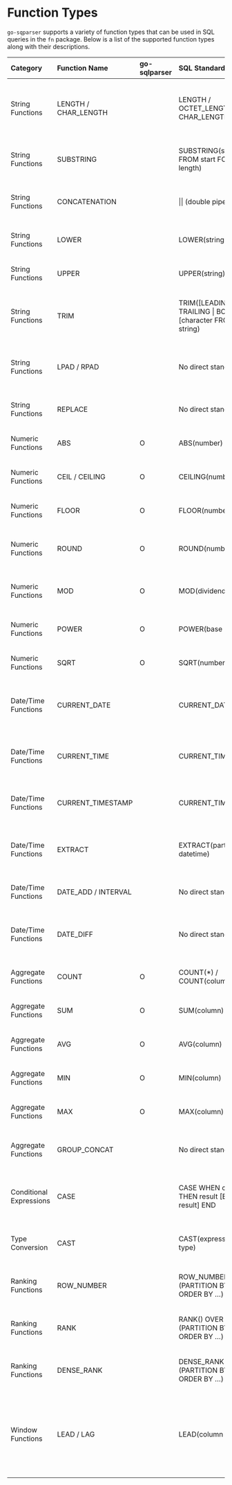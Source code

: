 # Function Types

`go-sqparser` supports a variety of function types that can be used in SQL queries in the `fn` package. Below is a list of the supported function types along with their descriptions.

<table>
<colgroup>
<col style="width: 5%" />
<col style="width: 5%" />
<col style="width: 5%" />
<col style="width: 5%" />
<col style="width: 5%" />
<col style="width: 5%" />
<col style="width: 5%" />
<col style="width: 5%" />
<col style="width: 5%" />
<col style="width: 5%" />
<col style="width: 5%" />
<col style="width: 5%" />
<col style="width: 5%" />
<col style="width: 5%" />
<col style="width: 5%" />
<col style="width: 5%" />
<col style="width: 5%" />
<col style="width: 5%" />
</colgroup>
<thead>
<tr>
<th style="text-align: left;">Category</th>
<th style="text-align: left;">Function Name</th>
<th style="text-align: left;">go-sqlparser</th>
<th style="text-align: left;">SQL Standard</th>
<th style="text-align: left;">Oracle</th>
<th style="text-align: left;">MySQL</th>
<th style="text-align: left;">PostgreSQL</th>
<th style="text-align: left;">SQL Server</th>
<th style="text-align: left;">Notes</th>
<th style="text-align: left;"></th>
<th style="text-align: left;"></th>
<th style="text-align: left;"></th>
<th style="text-align: left;"></th>
<th style="text-align: left;"></th>
<th style="text-align: left;"></th>
<th style="text-align: left;"></th>
<th style="text-align: left;"></th>
<th style="text-align: left;"></th>
</tr>
</thead>
<tbody>
<tr>
<td style="text-align: left;"><p>String Functions</p></td>
<td style="text-align: left;"><p>LENGTH / CHAR_LENGTH</p></td>
<td style="text-align: left;"></td>
<td style="text-align: left;"><p>LENGTH / OCTET_LENGTH / CHAR_LENGTH</p></td>
<td style="text-align: left;"><p>LENGTH</p></td>
<td style="text-align: left;"><p>LENGTH / CHAR_LENGTH</p></td>
<td style="text-align: left;"><p>LENGTH / CHAR_LENGTH</p></td>
<td style="text-align: left;"><p>LEN / DATALENGTH</p></td>
<td style="text-align: left;"><p>LEN for characters</p></td>
<td style="text-align: left;"><p>DATALENGTH for bytes. CHAR_LENGTH is generally for characters.</p></td>
<td style="text-align: left;"></td>
<td style="text-align: left;"></td>
<td style="text-align: left;"></td>
<td style="text-align: left;"></td>
<td style="text-align: left;"></td>
<td style="text-align: left;"></td>
<td style="text-align: left;"></td>
<td style="text-align: left;"></td>
</tr>
<tr>
<td style="text-align: left;"><p>String Functions</p></td>
<td style="text-align: left;"><p>SUBSTRING</p></td>
<td style="text-align: left;"></td>
<td style="text-align: left;"><p>SUBSTRING(string FROM start FOR length)</p></td>
<td style="text-align: left;"><p>SUBSTR(string</p></td>
<td style="text-align: left;"><p>start</p></td>
<td style="text-align: left;"><p>length)</p></td>
<td style="text-align: left;"><p>SUBSTRING(string</p></td>
<td style="text-align: left;"><p>start</p></td>
<td style="text-align: left;"><p>length)</p></td>
<td style="text-align: left;"><p>SUBSTRING(string FROM start FOR length)</p></td>
<td style="text-align: left;"><p>SUBSTRING(string</p></td>
<td style="text-align: left;"><p>start</p></td>
<td style="text-align: left;"><p>length)</p></td>
<td style="text-align: left;"><p>Syntax varies slightly.</p></td>
<td style="text-align: left;"></td>
<td style="text-align: left;"></td>
<td style="text-align: left;"></td>
</tr>
<tr>
<td style="text-align: left;"><p>String Functions</p></td>
<td style="text-align: left;"><p>CONCATENATION</p></td>
<td style="text-align: left;"></td>
<td style="text-align: left;"><p>|| (double pipe)</p></td>
<td style="text-align: left;"><p>|| (double pipe) / CONCAT(string1</p></td>
<td style="text-align: left;"><p>string2)</p></td>
<td style="text-align: left;"><p>CONCAT(string1</p></td>
<td style="text-align: left;"><p>string2</p></td>
<td style="text-align: left;"><p>…​)</p></td>
<td style="text-align: left;"><p>|| (double pipe) / CONCAT(string1</p></td>
<td style="text-align: left;"><p>string2)</p></td>
<td style="text-align: left;"><p>+ (plus sign) / CONCAT(string1</p></td>
<td style="text-align: left;"><p>string2</p></td>
<td style="text-align: left;"><p>…​)</p></td>
<td style="text-align: left;"><p>CONCAT is an alternative</p></td>
<td style="text-align: left;"><p>+ is common.</p></td>
<td style="text-align: left;"></td>
<td style="text-align: left;"></td>
</tr>
<tr>
<td style="text-align: left;"><p>String Functions</p></td>
<td style="text-align: left;"><p>LOWER</p></td>
<td style="text-align: left;"></td>
<td style="text-align: left;"><p>LOWER(string)</p></td>
<td style="text-align: left;"><p>LOWER(string)</p></td>
<td style="text-align: left;"><p>LOWER(string)</p></td>
<td style="text-align: left;"><p>LOWER(string)</p></td>
<td style="text-align: left;"><p>LOWER(string)</p></td>
<td style="text-align: left;"></td>
<td style="text-align: left;"></td>
<td style="text-align: left;"></td>
<td style="text-align: left;"></td>
<td style="text-align: left;"></td>
<td style="text-align: left;"></td>
<td style="text-align: left;"></td>
<td style="text-align: left;"></td>
<td style="text-align: left;"></td>
<td style="text-align: left;"></td>
</tr>
<tr>
<td style="text-align: left;"><p>String Functions</p></td>
<td style="text-align: left;"><p>UPPER</p></td>
<td style="text-align: left;"></td>
<td style="text-align: left;"><p>UPPER(string)</p></td>
<td style="text-align: left;"><p>UPPER(string)</p></td>
<td style="text-align: left;"><p>UPPER(string)</p></td>
<td style="text-align: left;"><p>UPPER(string)</p></td>
<td style="text-align: left;"><p>UPPER(string)</p></td>
<td style="text-align: left;"></td>
<td style="text-align: left;"></td>
<td style="text-align: left;"></td>
<td style="text-align: left;"></td>
<td style="text-align: left;"></td>
<td style="text-align: left;"></td>
<td style="text-align: left;"></td>
<td style="text-align: left;"></td>
<td style="text-align: left;"></td>
<td style="text-align: left;"></td>
</tr>
<tr>
<td style="text-align: left;"><p>String Functions</p></td>
<td style="text-align: left;"><p>TRIM</p></td>
<td style="text-align: left;"></td>
<td style="text-align: left;"><p>TRIM([LEADING | TRAILING | BOTH] [character FROM] string)</p></td>
<td style="text-align: left;"><p>TRIM([character FROM] string)</p></td>
<td style="text-align: left;"><p>TRIM([BOTH | LEADING | TRAILING] [character FROM] string)</p></td>
<td style="text-align: left;"><p>TRIM([LEADING | TRAILING | BOTH] [character FROM] string)</p></td>
<td style="text-align: left;"><p>TRIM([character FROM] string) / LTRIM / RTRIM</p></td>
<td style="text-align: left;"><p>Syntax variations for specifying character and position. LTRIM/RTRIM are common.</p></td>
<td style="text-align: left;"></td>
<td style="text-align: left;"></td>
<td style="text-align: left;"></td>
<td style="text-align: left;"></td>
<td style="text-align: left;"></td>
<td style="text-align: left;"></td>
<td style="text-align: left;"></td>
<td style="text-align: left;"></td>
<td style="text-align: left;"></td>
</tr>
<tr>
<td style="text-align: left;"><p>String Functions</p></td>
<td style="text-align: left;"><p>LPAD / RPAD</p></td>
<td style="text-align: left;"></td>
<td style="text-align: left;"><p>No direct standard</p></td>
<td style="text-align: left;"><p>LPAD(string</p></td>
<td style="text-align: left;"><p>length</p></td>
<td style="text-align: left;"><p>pad_string)</p></td>
<td style="text-align: left;"><p>LPAD(string</p></td>
<td style="text-align: left;"><p>length</p></td>
<td style="text-align: left;"><p>pad_string)</p></td>
<td style="text-align: left;"><p>LPAD(string</p></td>
<td style="text-align: left;"><p>length</p></td>
<td style="text-align: left;"><p>pad_string)</p></td>
<td style="text-align: left;"><p>No direct equivalent (can be simulated)</p></td>
<td style="text-align: left;"><p>Commonly used for padding strings.</p></td>
<td style="text-align: left;"></td>
<td style="text-align: left;"></td>
<td style="text-align: left;"></td>
</tr>
<tr>
<td style="text-align: left;"><p>String Functions</p></td>
<td style="text-align: left;"><p>REPLACE</p></td>
<td style="text-align: left;"></td>
<td style="text-align: left;"><p>No direct standard</p></td>
<td style="text-align: left;"><p>REPLACE(string</p></td>
<td style="text-align: left;"><p>search</p></td>
<td style="text-align: left;"><p>replace)</p></td>
<td style="text-align: left;"><p>REPLACE(string</p></td>
<td style="text-align: left;"><p>search</p></td>
<td style="text-align: left;"><p>replace)</p></td>
<td style="text-align: left;"><p>REPLACE(string</p></td>
<td style="text-align: left;"><p>search</p></td>
<td style="text-align: left;"><p>replace)</p></td>
<td style="text-align: left;"><p>REPLACE(string</p></td>
<td style="text-align: left;"><p>search</p></td>
<td style="text-align: left;"><p>replace)</p></td>
<td style="text-align: left;"></td>
<td style="text-align: left;"></td>
</tr>
<tr>
<td style="text-align: left;"><p>Numeric Functions</p></td>
<td style="text-align: left;"><p>ABS</p></td>
<td style="text-align: left;"><p>O</p></td>
<td style="text-align: left;"><p>ABS(number)</p></td>
<td style="text-align: left;"><p>ABS(number)</p></td>
<td style="text-align: left;"><p>ABS(number)</p></td>
<td style="text-align: left;"><p>ABS(number)</p></td>
<td style="text-align: left;"><p>ABS(number)</p></td>
<td style="text-align: left;"><p>Absolute value.</p></td>
<td style="text-align: left;"></td>
<td style="text-align: left;"></td>
<td style="text-align: left;"></td>
<td style="text-align: left;"></td>
<td style="text-align: left;"></td>
<td style="text-align: left;"></td>
<td style="text-align: left;"></td>
<td style="text-align: left;"></td>
<td style="text-align: left;"></td>
</tr>
<tr>
<td style="text-align: left;"><p>Numeric Functions</p></td>
<td style="text-align: left;"><p>CEIL / CEILING</p></td>
<td style="text-align: left;"><p>O</p></td>
<td style="text-align: left;"><p>CEILING(number)</p></td>
<td style="text-align: left;"><p>CEIL(number)</p></td>
<td style="text-align: left;"><p>CEIL(number)</p></td>
<td style="text-align: left;"><p>CEIL(number)</p></td>
<td style="text-align: left;"><p>CEILING(number)</p></td>
<td style="text-align: left;"><p>Rounds up to the nearest integer.</p></td>
<td style="text-align: left;"></td>
<td style="text-align: left;"></td>
<td style="text-align: left;"></td>
<td style="text-align: left;"></td>
<td style="text-align: left;"></td>
<td style="text-align: left;"></td>
<td style="text-align: left;"></td>
<td style="text-align: left;"></td>
<td style="text-align: left;"></td>
</tr>
<tr>
<td style="text-align: left;"><p>Numeric Functions</p></td>
<td style="text-align: left;"><p>FLOOR</p></td>
<td style="text-align: left;"><p>O</p></td>
<td style="text-align: left;"><p>FLOOR(number)</p></td>
<td style="text-align: left;"><p>FLOOR(number)</p></td>
<td style="text-align: left;"><p>FLOOR(number)</p></td>
<td style="text-align: left;"><p>FLOOR(number)</p></td>
<td style="text-align: left;"><p>FLOOR(number)</p></td>
<td style="text-align: left;"><p>Rounds down to the nearest integer.</p></td>
<td style="text-align: left;"></td>
<td style="text-align: left;"></td>
<td style="text-align: left;"></td>
<td style="text-align: left;"></td>
<td style="text-align: left;"></td>
<td style="text-align: left;"></td>
<td style="text-align: left;"></td>
<td style="text-align: left;"></td>
<td style="text-align: left;"></td>
</tr>
<tr>
<td style="text-align: left;"><p>Numeric Functions</p></td>
<td style="text-align: left;"><p>ROUND</p></td>
<td style="text-align: left;"><p>O</p></td>
<td style="text-align: left;"><p>ROUND(number</p></td>
<td style="text-align: left;"><p>decimal_places)</p></td>
<td style="text-align: left;"><p>ROUND(number</p></td>
<td style="text-align: left;"><p>decimal_places)</p></td>
<td style="text-align: left;"><p>ROUND(number</p></td>
<td style="text-align: left;"><p>decimal_places)</p></td>
<td style="text-align: left;"><p>ROUND(number</p></td>
<td style="text-align: left;"><p>decimal_places)</p></td>
<td style="text-align: left;"><p>ROUND(number</p></td>
<td style="text-align: left;"><p>decimal_places)</p></td>
<td style="text-align: left;"><p>Rounds to specified decimal places.</p></td>
<td style="text-align: left;"></td>
<td style="text-align: left;"></td>
<td style="text-align: left;"></td>
<td style="text-align: left;"></td>
</tr>
<tr>
<td style="text-align: left;"><p>Numeric Functions</p></td>
<td style="text-align: left;"><p>MOD</p></td>
<td style="text-align: left;"><p>O</p></td>
<td style="text-align: left;"><p>MOD(dividend</p></td>
<td style="text-align: left;"><p>divisor)</p></td>
<td style="text-align: left;"><p>MOD(dividend</p></td>
<td style="text-align: left;"><p>divisor)</p></td>
<td style="text-align: left;"><p>MOD(dividend</p></td>
<td style="text-align: left;"><p>divisor)</p></td>
<td style="text-align: left;"><p>MOD(dividend</p></td>
<td style="text-align: left;"><p>divisor)</p></td>
<td style="text-align: left;"><p>% (modulo operator)</p></td>
<td style="text-align: left;"><p>Modulo operation (remainder).</p></td>
<td style="text-align: left;"></td>
<td style="text-align: left;"></td>
<td style="text-align: left;"></td>
<td style="text-align: left;"></td>
<td style="text-align: left;"></td>
</tr>
<tr>
<td style="text-align: left;"><p>Numeric Functions</p></td>
<td style="text-align: left;"><p>POWER</p></td>
<td style="text-align: left;"><p>O</p></td>
<td style="text-align: left;"><p>POWER(base</p></td>
<td style="text-align: left;"><p>exponent)</p></td>
<td style="text-align: left;"><p>POWER(base</p></td>
<td style="text-align: left;"><p>exponent)</p></td>
<td style="text-align: left;"><p>POW(base</p></td>
<td style="text-align: left;"><p>exponent) / POWER(base</p></td>
<td style="text-align: left;"><p>exponent)</p></td>
<td style="text-align: left;"><p>POWER(base</p></td>
<td style="text-align: left;"><p>exponent)</p></td>
<td style="text-align: left;"><p>POWER(base</p></td>
<td style="text-align: left;"><p>exponent)</p></td>
<td style="text-align: left;"></td>
<td style="text-align: left;"></td>
<td style="text-align: left;"></td>
<td style="text-align: left;"></td>
</tr>
<tr>
<td style="text-align: left;"><p>Numeric Functions</p></td>
<td style="text-align: left;"><p>SQRT</p></td>
<td style="text-align: left;"><p>O</p></td>
<td style="text-align: left;"><p>SQRT(number)</p></td>
<td style="text-align: left;"><p>SQRT(number)</p></td>
<td style="text-align: left;"><p>SQRT(number)</p></td>
<td style="text-align: left;"><p>SQRT(number)</p></td>
<td style="text-align: left;"><p>SQRT(number)</p></td>
<td style="text-align: left;"><p>Square root.</p></td>
<td style="text-align: left;"></td>
<td style="text-align: left;"></td>
<td style="text-align: left;"></td>
<td style="text-align: left;"></td>
<td style="text-align: left;"></td>
<td style="text-align: left;"></td>
<td style="text-align: left;"></td>
<td style="text-align: left;"></td>
<td style="text-align: left;"></td>
</tr>
<tr>
<td style="text-align: left;"><p>Date/Time Functions</p></td>
<td style="text-align: left;"><p>CURRENT_DATE</p></td>
<td style="text-align: left;"></td>
<td style="text-align: left;"><p>CURRENT_DATE</p></td>
<td style="text-align: left;"><p>SYSDATE (date + time)</p></td>
<td style="text-align: left;"><p>CURDATE()</p></td>
<td style="text-align: left;"><p>CURRENT_DATE</p></td>
<td style="text-align: left;"><p>GETDATE() (date + time) / CURRENT_TIMESTAMP</p></td>
<td style="text-align: left;"><p>Returns current date. SYSDATE/GETDATE() in Oracle/SQL Server include time.</p></td>
<td style="text-align: left;"></td>
<td style="text-align: left;"></td>
<td style="text-align: left;"></td>
<td style="text-align: left;"></td>
<td style="text-align: left;"></td>
<td style="text-align: left;"></td>
<td style="text-align: left;"></td>
<td style="text-align: left;"></td>
<td style="text-align: left;"></td>
</tr>
<tr>
<td style="text-align: left;"><p>Date/Time Functions</p></td>
<td style="text-align: left;"><p>CURRENT_TIME</p></td>
<td style="text-align: left;"></td>
<td style="text-align: left;"><p>CURRENT_TIME</p></td>
<td style="text-align: left;"><p>SYSDATE (date + time)</p></td>
<td style="text-align: left;"><p>CURTIME()</p></td>
<td style="text-align: left;"><p>CURRENT_TIME</p></td>
<td style="text-align: left;"><p>GETDATE() (date + time) / CURRENT_TIMESTAMP</p></td>
<td style="text-align: left;"><p>Returns current time. SYSDATE/GETDATE() in Oracle/SQL Server include date.</p></td>
<td style="text-align: left;"></td>
<td style="text-align: left;"></td>
<td style="text-align: left;"></td>
<td style="text-align: left;"></td>
<td style="text-align: left;"></td>
<td style="text-align: left;"></td>
<td style="text-align: left;"></td>
<td style="text-align: left;"></td>
<td style="text-align: left;"></td>
</tr>
<tr>
<td style="text-align: left;"><p>Date/Time Functions</p></td>
<td style="text-align: left;"><p>CURRENT_TIMESTAMP</p></td>
<td style="text-align: left;"></td>
<td style="text-align: left;"><p>CURRENT_TIMESTAMP</p></td>
<td style="text-align: left;"><p>SYSTIMESTAMP / LOCALTIMESTAMP</p></td>
<td style="text-align: left;"><p>NOW() / CURRENT_TIMESTAMP</p></td>
<td style="text-align: left;"><p>NOW() / CURRENT_TIMESTAMP</p></td>
<td style="text-align: left;"><p>GETDATE() / SYSDATETIME() / CURRENT_TIMESTAMP</p></td>
<td style="text-align: left;"><p>Returns current date and time. SYSDATETIME() for higher precision.</p></td>
<td style="text-align: left;"></td>
<td style="text-align: left;"></td>
<td style="text-align: left;"></td>
<td style="text-align: left;"></td>
<td style="text-align: left;"></td>
<td style="text-align: left;"></td>
<td style="text-align: left;"></td>
<td style="text-align: left;"></td>
<td style="text-align: left;"></td>
</tr>
<tr>
<td style="text-align: left;"><p>Date/Time Functions</p></td>
<td style="text-align: left;"><p>EXTRACT</p></td>
<td style="text-align: left;"></td>
<td style="text-align: left;"><p>EXTRACT(part FROM datetime)</p></td>
<td style="text-align: left;"><p>EXTRACT(part FROM datetime)</p></td>
<td style="text-align: left;"><p>EXTRACT(part FROM datetime) / YEAR()</p></td>
<td style="text-align: left;"><p>MONTH()</p></td>
<td style="text-align: left;"><p>DAY()</p></td>
<td style="text-align: left;"><p>etc.</p></td>
<td style="text-align: left;"><p>EXTRACT(part FROM datetime)</p></td>
<td style="text-align: left;"><p>DATEPART(part</p></td>
<td style="text-align: left;"><p>date) / YEAR()</p></td>
<td style="text-align: left;"><p>MONTH()</p></td>
<td style="text-align: left;"><p>DAY()</p></td>
<td style="text-align: left;"><p>etc.</p></td>
<td style="text-align: left;"><p>Used to extract parts like year</p></td>
<td style="text-align: left;"><p>month</p></td>
<td style="text-align: left;"><p>day.</p></td>
</tr>
<tr>
<td style="text-align: left;"><p>Date/Time Functions</p></td>
<td style="text-align: left;"><p>DATE_ADD / INTERVAL</p></td>
<td style="text-align: left;"></td>
<td style="text-align: left;"><p>No direct standard</p></td>
<td style="text-align: left;"><p>DATE_ADD (using INTERVAL syntax)</p></td>
<td style="text-align: left;"><p>DATE_ADD(date</p></td>
<td style="text-align: left;"><p>INTERVAL value unit)</p></td>
<td style="text-align: left;"><p>date + INTERVAL value unit</p></td>
<td style="text-align: left;"><p>DATEADD(unit</p></td>
<td style="text-align: left;"><p>value</p></td>
<td style="text-align: left;"><p>date)</p></td>
<td style="text-align: left;"><p>Adds/subtracts time intervals.</p></td>
<td style="text-align: left;"></td>
<td style="text-align: left;"></td>
<td style="text-align: left;"></td>
<td style="text-align: left;"></td>
<td style="text-align: left;"></td>
<td style="text-align: left;"></td>
</tr>
<tr>
<td style="text-align: left;"><p>Date/Time Functions</p></td>
<td style="text-align: left;"><p>DATE_DIFF</p></td>
<td style="text-align: left;"></td>
<td style="text-align: left;"><p>No direct standard</p></td>
<td style="text-align: left;"><p>DATE_DIFF (using specific functions like MONTHS_BETWEEN)</p></td>
<td style="text-align: left;"><p>DATEDIFF(expr1</p></td>
<td style="text-align: left;"><p>expr2)</p></td>
<td style="text-align: left;"><p>AGE(timestamp1</p></td>
<td style="text-align: left;"><p>timestamp2)</p></td>
<td style="text-align: left;"><p>DATEDIFF(unit</p></td>
<td style="text-align: left;"><p>startdate</p></td>
<td style="text-align: left;"><p>enddate)</p></td>
<td style="text-align: left;"><p>Calculates difference between dates.</p></td>
<td style="text-align: left;"></td>
<td style="text-align: left;"></td>
<td style="text-align: left;"></td>
<td style="text-align: left;"></td>
<td style="text-align: left;"></td>
</tr>
<tr>
<td style="text-align: left;"><p>Aggregate Functions</p></td>
<td style="text-align: left;"><p>COUNT</p></td>
<td style="text-align: left;"><p>O</p></td>
<td style="text-align: left;"><p>COUNT(*) / COUNT(column)</p></td>
<td style="text-align: left;"><p>COUNT(*) / COUNT(column)</p></td>
<td style="text-align: left;"><p>COUNT(*) / COUNT(column)</p></td>
<td style="text-align: left;"><p>COUNT(*) / COUNT(column)</p></td>
<td style="text-align: left;"><p>COUNT(*) / COUNT(column)</p></td>
<td style="text-align: left;"><p>Counts rows or non-NULL values.</p></td>
<td style="text-align: left;"></td>
<td style="text-align: left;"></td>
<td style="text-align: left;"></td>
<td style="text-align: left;"></td>
<td style="text-align: left;"></td>
<td style="text-align: left;"></td>
<td style="text-align: left;"></td>
<td style="text-align: left;"></td>
<td style="text-align: left;"></td>
</tr>
<tr>
<td style="text-align: left;"><p>Aggregate Functions</p></td>
<td style="text-align: left;"><p>SUM</p></td>
<td style="text-align: left;"><p>O</p></td>
<td style="text-align: left;"><p>SUM(column)</p></td>
<td style="text-align: left;"><p>SUM(column)</p></td>
<td style="text-align: left;"><p>SUM(column)</p></td>
<td style="text-align: left;"><p>SUM(column)</p></td>
<td style="text-align: left;"><p>SUM(column)</p></td>
<td style="text-align: left;"><p>Calculates sum of values.</p></td>
<td style="text-align: left;"></td>
<td style="text-align: left;"></td>
<td style="text-align: left;"></td>
<td style="text-align: left;"></td>
<td style="text-align: left;"></td>
<td style="text-align: left;"></td>
<td style="text-align: left;"></td>
<td style="text-align: left;"></td>
<td style="text-align: left;"></td>
</tr>
<tr>
<td style="text-align: left;"><p>Aggregate Functions</p></td>
<td style="text-align: left;"><p>AVG</p></td>
<td style="text-align: left;"><p>O</p></td>
<td style="text-align: left;"><p>AVG(column)</p></td>
<td style="text-align: left;"><p>AVG(column)</p></td>
<td style="text-align: left;"><p>AVG(column)</p></td>
<td style="text-align: left;"><p>AVG(column)</p></td>
<td style="text-align: left;"><p>AVG(column)</p></td>
<td style="text-align: left;"><p>Calculates average of values.</p></td>
<td style="text-align: left;"></td>
<td style="text-align: left;"></td>
<td style="text-align: left;"></td>
<td style="text-align: left;"></td>
<td style="text-align: left;"></td>
<td style="text-align: left;"></td>
<td style="text-align: left;"></td>
<td style="text-align: left;"></td>
<td style="text-align: left;"></td>
</tr>
<tr>
<td style="text-align: left;"><p>Aggregate Functions</p></td>
<td style="text-align: left;"><p>MIN</p></td>
<td style="text-align: left;"><p>O</p></td>
<td style="text-align: left;"><p>MIN(column)</p></td>
<td style="text-align: left;"><p>MIN(column)</p></td>
<td style="text-align: left;"><p>MIN(column)</p></td>
<td style="text-align: left;"><p>MIN(column)</p></td>
<td style="text-align: left;"><p>MIN(column)</p></td>
<td style="text-align: left;"><p>Finds minimum value.</p></td>
<td style="text-align: left;"></td>
<td style="text-align: left;"></td>
<td style="text-align: left;"></td>
<td style="text-align: left;"></td>
<td style="text-align: left;"></td>
<td style="text-align: left;"></td>
<td style="text-align: left;"></td>
<td style="text-align: left;"></td>
<td style="text-align: left;"></td>
</tr>
<tr>
<td style="text-align: left;"><p>Aggregate Functions</p></td>
<td style="text-align: left;"><p>MAX</p></td>
<td style="text-align: left;"><p>O</p></td>
<td style="text-align: left;"><p>MAX(column)</p></td>
<td style="text-align: left;"><p>MAX(column)</p></td>
<td style="text-align: left;"><p>MAX(column)</p></td>
<td style="text-align: left;"><p>MAX(column)</p></td>
<td style="text-align: left;"><p>MAX(column)</p></td>
<td style="text-align: left;"><p>Finds maximum value.</p></td>
<td style="text-align: left;"></td>
<td style="text-align: left;"></td>
<td style="text-align: left;"></td>
<td style="text-align: left;"></td>
<td style="text-align: left;"></td>
<td style="text-align: left;"></td>
<td style="text-align: left;"></td>
<td style="text-align: left;"></td>
<td style="text-align: left;"></td>
</tr>
<tr>
<td style="text-align: left;"><p>Aggregate Functions</p></td>
<td style="text-align: left;"><p>GROUP_CONCAT</p></td>
<td style="text-align: left;"></td>
<td style="text-align: left;"><p>No direct standard</p></td>
<td style="text-align: left;"><p>LISTAGG (Oracle 11g+)</p></td>
<td style="text-align: left;"><p>GROUP_CONCAT(column [ORDER BY] [SEPARATOR])</p></td>
<td style="text-align: left;"><p>STRING_AGG(expression</p></td>
<td style="text-align: left;"><p>delimiter)</p></td>
<td style="text-align: left;"><p>STRING_AGG(expression</p></td>
<td style="text-align: left;"><p>delimiter) (SQL Server 2017+)</p></td>
<td style="text-align: left;"><p>Concatenates strings within a group.</p></td>
<td style="text-align: left;"></td>
<td style="text-align: left;"></td>
<td style="text-align: left;"></td>
<td style="text-align: left;"></td>
<td style="text-align: left;"></td>
<td style="text-align: left;"></td>
<td style="text-align: left;"></td>
</tr>
<tr>
<td style="text-align: left;"><p>Conditional Expressions</p></td>
<td style="text-align: left;"><p>CASE</p></td>
<td style="text-align: left;"></td>
<td style="text-align: left;"><p>CASE WHEN condition THEN result [ELSE result] END</p></td>
<td style="text-align: left;"><p>CASE WHEN condition THEN result [ELSE result] END</p></td>
<td style="text-align: left;"><p>CASE WHEN condition THEN result [ELSE result] END</p></td>
<td style="text-align: left;"><p>CASE WHEN condition THEN result [ELSE result] END</p></td>
<td style="text-align: left;"><p>CASE WHEN condition THEN result [ELSE result] END</p></td>
<td style="text-align: left;"><p>Standard conditional logic.</p></td>
<td style="text-align: left;"></td>
<td style="text-align: left;"></td>
<td style="text-align: left;"></td>
<td style="text-align: left;"></td>
<td style="text-align: left;"></td>
<td style="text-align: left;"></td>
<td style="text-align: left;"></td>
<td style="text-align: left;"></td>
<td style="text-align: left;"></td>
</tr>
<tr>
<td style="text-align: left;"><p>Type Conversion</p></td>
<td style="text-align: left;"><p>CAST</p></td>
<td style="text-align: left;"></td>
<td style="text-align: left;"><p>CAST(expression AS type)</p></td>
<td style="text-align: left;"><p>CAST(expression AS type) / TO_CHAR</p></td>
<td style="text-align: left;"><p>TO_DATE</p></td>
<td style="text-align: left;"><p>TO_NUMBER</p></td>
<td style="text-align: left;"><p>CAST(expression AS type) / CONVERT</p></td>
<td style="text-align: left;"><p>CAST(expression AS type) / to_char</p></td>
<td style="text-align: left;"><p>to_date</p></td>
<td style="text-align: left;"><p>to_number</p></td>
<td style="text-align: left;"><p>CAST(expression AS type) / CONVERT(type</p></td>
<td style="text-align: left;"><p>expression)</p></td>
<td style="text-align: left;"><p>Converts one data type to another.</p></td>
<td style="text-align: left;"></td>
<td style="text-align: left;"></td>
<td style="text-align: left;"></td>
<td style="text-align: left;"></td>
</tr>
<tr>
<td style="text-align: left;"><p>Ranking Functions</p></td>
<td style="text-align: left;"><p>ROW_NUMBER</p></td>
<td style="text-align: left;"></td>
<td style="text-align: left;"><p>ROW_NUMBER() OVER (PARTITION BY …​ ORDER BY …​)</p></td>
<td style="text-align: left;"><p>ROW_NUMBER() OVER (PARTITION BY …​ ORDER BY …​)</p></td>
<td style="text-align: left;"><p>No direct equivalent (can be simulated)</p></td>
<td style="text-align: left;"><p>ROW_NUMBER() OVER (PARTITION BY …​ ORDER BY …​)</p></td>
<td style="text-align: left;"><p>ROW_NUMBER() OVER (PARTITION BY …​ ORDER BY …​)</p></td>
<td style="text-align: left;"><p>Assigns a unique row number within a partition.</p></td>
<td style="text-align: left;"></td>
<td style="text-align: left;"></td>
<td style="text-align: left;"></td>
<td style="text-align: left;"></td>
<td style="text-align: left;"></td>
<td style="text-align: left;"></td>
<td style="text-align: left;"></td>
<td style="text-align: left;"></td>
<td style="text-align: left;"></td>
</tr>
<tr>
<td style="text-align: left;"><p>Ranking Functions</p></td>
<td style="text-align: left;"><p>RANK</p></td>
<td style="text-align: left;"></td>
<td style="text-align: left;"><p>RANK() OVER (PARTITION BY …​ ORDER BY …​)</p></td>
<td style="text-align: left;"><p>RANK() OVER (PARTITION BY …​ ORDER BY …​)</p></td>
<td style="text-align: left;"><p>No direct equivalent (can be simulated)</p></td>
<td style="text-align: left;"><p>RANK() OVER (PARTITION BY …​ ORDER BY …​)</p></td>
<td style="text-align: left;"><p>RANK() OVER (PARTITION BY …​ ORDER BY …​)</p></td>
<td style="text-align: left;"><p>Assigns a rank within a partition (with gaps for ties).</p></td>
<td style="text-align: left;"></td>
<td style="text-align: left;"></td>
<td style="text-align: left;"></td>
<td style="text-align: left;"></td>
<td style="text-align: left;"></td>
<td style="text-align: left;"></td>
<td style="text-align: left;"></td>
<td style="text-align: left;"></td>
<td style="text-align: left;"></td>
</tr>
<tr>
<td style="text-align: left;"><p>Ranking Functions</p></td>
<td style="text-align: left;"><p>DENSE_RANK</p></td>
<td style="text-align: left;"></td>
<td style="text-align: left;"><p>DENSE_RANK() OVER (PARTITION BY …​ ORDER BY …​)</p></td>
<td style="text-align: left;"><p>DENSE_RANK() OVER (PARTITION BY …​ ORDER BY …​)</p></td>
<td style="text-align: left;"><p>No direct equivalent (can be simulated)</p></td>
<td style="text-align: left;"><p>DENSE_RANK() OVER (PARTITION BY …​ ORDER BY …​)</p></td>
<td style="text-align: left;"><p>DENSE_RANK() OVER (PARTITION BY …​ ORDER BY …​)</p></td>
<td style="text-align: left;"><p>Assigns a rank within a partition (without gaps for ties).</p></td>
<td style="text-align: left;"></td>
<td style="text-align: left;"></td>
<td style="text-align: left;"></td>
<td style="text-align: left;"></td>
<td style="text-align: left;"></td>
<td style="text-align: left;"></td>
<td style="text-align: left;"></td>
<td style="text-align: left;"></td>
<td style="text-align: left;"></td>
</tr>
<tr>
<td style="text-align: left;"><p>Window Functions</p></td>
<td style="text-align: left;"><p>LEAD / LAG</p></td>
<td style="text-align: left;"></td>
<td style="text-align: left;"><p>LEAD(column</p></td>
<td style="text-align: left;"><p>offset</p></td>
<td style="text-align: left;"><p>default) OVER (…​)</p></td>
<td style="text-align: left;"><p>LEAD(column</p></td>
<td style="text-align: left;"><p>offset</p></td>
<td style="text-align: left;"><p>default) OVER (…​)</p></td>
<td style="text-align: left;"><p>No direct equivalent (can be simulated)</p></td>
<td style="text-align: left;"><p>LEAD(column</p></td>
<td style="text-align: left;"><p>offset</p></td>
<td style="text-align: left;"><p>default) OVER (…​)</p></td>
<td style="text-align: left;"><p>LEAD(column</p></td>
<td style="text-align: left;"><p>offset</p></td>
<td style="text-align: left;"><p>default) OVER (…​)</p></td>
<td style="text-align: left;"><p>Accesses a row at a given physical offset after/before the current row.</p></td>
<td style="text-align: left;"></td>
</tr>
</tbody>
</table>
